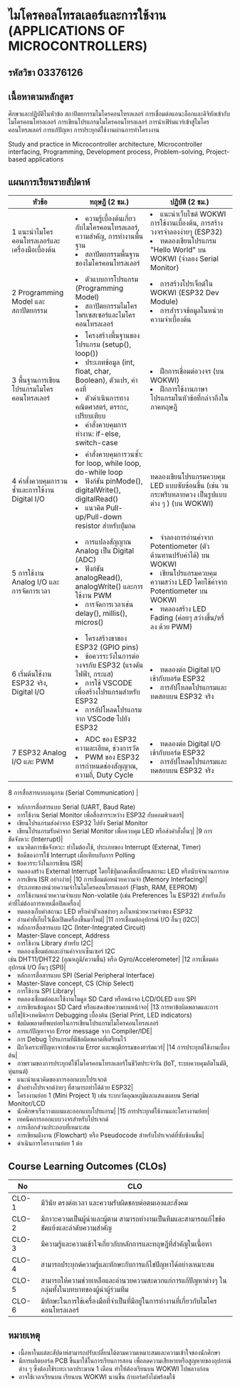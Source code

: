 # ไมโครคอลโทรลเลอร์และการใช้งาน (APPLICATIONS OF MICROCONTROLLERS)
## รหัสวิชา 03376126

## เนื้อหาตามหลักสูตร

ศึกษาและปฏิบัติในหัวข้อ สถาปัตยกรรมไมโครคอนโทรลเลอร์ การเชื่อมต่อแอนะล็อกและดิจิทัลเข้ากับไมโครคอนโทรลเลอร์ การเขียนโปรแกรมไมโครคอนโทรลเลอร์ การนำเฟิร์มแวร์เข้าสู่ไมโครคอนโทรลเลอร์ การแก้ปัญหา การประยุกต์ใช้งานผ่านการทำโครงงาน

Study and practice in Microcontroller architecture, Microcontroller interfacing, Programming, Development process, Problem-solving, Project-based applications

## แผนการเรียนรายสัปดาห์

|หัวข้อ|ทฤษฎี (2 ชม.)|ปฏิบัติ (2 ชม.)|
|---|---|---|
| 1 แนะนำไมโครคอนโทรลเลอร์และเครื่องมือเบื้องต้น |<li>ความรู้เบื้องต้นเกี่ยวกับไมโครคอนโทรลเลอร์, ความสำคัญ, การทำงานพื้นฐาน<br><li>สถาปัตยกรรมพื้นฐานของไมโครคอนโทรลเลอร์|<li>แนะนำเว็บไซต์ WOKWI การใช้งานเบื้องต้น, การสร้างวงจรจำลองง่ายๆ (ESP32)<br><li>ทดลองเขียนโปรแกรม "Hello World" บน WOKWI (จำลอง Serial Monitor)|
|2 Programming Model และสถาปัตยกรรม|<li>ตัวแบบการโปรแกรม (Programming Model)<br><li>สถาปัตยกรรมไมโครโพรเซสเซอร์และไมโครคอนโทรลเลอร์|<li>การสร้างโปรเจ็กต์ใน WOKWI (ESP32 Dev Module)<br><li>การสำรวจข้อมูลในหน่วยความจำเบื้องต้น|
|3 พื้นฐานการเขียนโปรแกรมไมโครคอนโทรลเลอร์|<li>โครงสร้างพื้นฐานของโปรแกรม (setup(), loop())<br><li>ประเภทข้อมูล (int, float, char, Boolean), ตัวแปร, ค่าคงที่<br><li>ตัวดำเนินการทางคณิตศาสตร์, ตรรกะ, เปรียบเทียบ<br><li>คำสั่งควบคุมการทำงาน: if-else, switch-case|<li>ฝึกการเชื่อมต่อวงจร (บน WOKWI)<br><li>ฝึกการใช้งานภาษาโปรแกรมในหัวข้อที่กล่าวถึงในภาคทฤษฎี|
|4 คำสั่งควบคุมการวนซ้ำและการใช้งาน Digital I/O | <li>คำสั่งควบคุมการวนซ้ำ: for loop, while loop, do-while loop<br><li>ฟังก์ชัน pinMode(), digitalWrite(), digitalRead()<br><li>แนวคิด Pull-up/Pull-down resistor สำหรับปุ่มกด| ทดลองเขียนโปรแกรมควบคุม LED แบบซับซ้อนขึ้น (เช่น วนกระพริบหลายดวง เป็นรูปแบบต่าง ๆ ) (บน WOKWI)|<li>จำลองการต่อปุ่มกดและอ่านสถานะปุ่มกด (บน WOKWI)<br><li>เขียนโปรแกรมควบคุม LED ด้วยปุ่มกด (เปิด/ปิด, สลับสถานะ)|
|5 การใช้งาน Analog I/O และการจัดการเวลา|<li>การแปลงสัญญาณ Analog เป็น Digital (ADC)<br><li>ฟังก์ชัน analogRead(), analogWrite() และการใช้งาน PWM<br><li>การจัดการเวลาเช่น delay(), millis(), micros()|<li>จำลองการอ่านค่าจาก Potentiometer (ตัวต้านทานปรับค่าได้) บน WOKWI<br><li>เขียนโปรแกรมควบคุมความสว่าง LED โดยใช้ค่าจาก Potentiometer บน WOKWI<br><li>ทดลองสร้าง LED Fading (ค่อยๆ สว่างขึ้น/หรี่ลง ด้วย PWM)|
|6  เริ่มต้นใช้งาน ESP32 จริง, Digital I/O|<li>โครงสร้างขาของ ESP32 (GPIO pins)<br><li>ข้อควรระวังในการต่อวงจรกับ ESP32 (แรงดันไฟฟ้า, กระแส)<br><li>การใช้ VSCODE เพื่อสร้างโปรแกรมสำหรับ ESP32<br><li>การอัปโหลดโปรแกรมจาก VSCode ไปยัง ESP32| <li>ทดลองต่อ Digital I/O เข้ากับบอร์ด ESP32<br><li>การอัปโหลดโปรแกรมและทดสอบบน ESP32 จริง|
|7 ESP32 Analog I/O และ PWM|<li>ADC ของ ESP32 ความละเอียด, ช่วงการวัด<br><li>PWM ของ ESP32 การกำหนดช่องสัญญาณ, ความถี่, Duty Cycle|<li>ทดลองต่อ Digital I/O เข้ากับบอร์ด ESP32 <br><li>การอัปโหลดโปรแกรมและทดสอบบน ESP32 จริง|
8 การสื่อสารแบบอนุกรม (Serial Communication)
|<li>หลักการสื่อสารแบบ Serial (UART, Baud Rate)<br><li>การใช้งาน Serial Monitor เพื่อสื่อสารระหว่าง ESP32 กับคอมพิวเตอร์|<li>เขียนโปรแกรมส่งค่าจาก ESP32 ไปยัง Serial Monitor<br><li>เขียนโปรแกรมรับค่าจาก Serial Monitor เพื่อควบคุม LED หรือส่งคำสั่งอื่นๆ|
|9 การขัดจังหวะ (Interrupt)|<li>แนวคิดการขัดจังหวะ: ทำไมต้องใช้, ประเภทของ Interrupt (External, Timer)<br><li>ข้อดีของการใช้ Interrupt เมื่อเทียบกับการ Polling<br><li>ข้อควรระวังในการเขียน ISR|<li>ทดลองสร้าง External Interrupt โดยใช้ปุ่มกดเพื่อเปลี่ยนสถานะ LED หรือนับจำนวนการกด<br><li>การเขียน ISR อย่างง่าย|
|10 การเชื่อมต่อหน่วยความจำ (Memory Interfacing)|<li>ประเภทของหน่วยความจำในไมโครคอนโทรลเลอร์ (Flash, RAM, EEPROM)<br><li>การใช้งานหน่วยความจำแบบ Non-volatile (เช่น Preferences ใน ESP32) สำหรับเก็บค่าที่ไม่ต้องการหายเมื่อปิดเครื่อง|<li>ทดลองเก็บค่าสถานะ LED หรือค่าตัวเลขง่ายๆ ลงในหน่วยความจำของ ESP32<br><li>อ่านค่าที่เก็บไว้เมื่อเปิดเครื่องขึ้นมาใหม่|
|11 การเชื่อมต่ออุปกรณ์ I/O อื่นๆ (I2C)|<li>หลักการสื่อสารแบบ I2C (Inter-Integrated Circuit)<br><li>Master-Slave concept, Address<br><li>การใช้งาน Library สำหรับ I2C|<li>ทดลองเชื่อมต่อและอ่านค่าจากเซ็นเซอร์ I2C <br>เช่น DHT11/DHT22 (อุณหภูมิ/ความชื้น) หรือ Gyro/Accelerometer|
|12 การเชื่อมต่ออุปกรณ์ I/O อื่นๆ (SPI)|<li>หลักการสื่อสารแบบ SPI (Serial Peripheral Interface)<br><li>Master-Slave concept, CS (Chip Select)<br><li>การใช้งาน SPI Library|<li>ทดลองเชื่อมต่อและใช้งานโมดูล SD Card หรือหน้าจอ LCD/OLED แบบ SPI<br><li>การเขียนข้อมูลลง SD Card หรือแสดงข้อความบนหน้าจอ|
|13 การหาข้อผิดพลาดและการแก้ไข|li>เทคนิคการ Debugging เบื้องต้น (Serial Print, LED indicators)<br><li>ข้อผิดพลาดที่พบบ่อยในการเขียนโปรแกรมไมโครคอนโทรลเลอร์<br><li>การแก้ปัญหาจาก Error message จาก Compiler/IDE|<li>การ Debug โปรแกรมที่มีข้อผิดพลาดที่เตรียมไว้<br><li>ฝึกวิเคราะห์ปัญหาจากข้อความ Error และพฤติกรรมของฮาร์ดแวร์|
|14 การประยุกต์ใช้งานเบื้องต้น|<li>ภาพรวมของการประยุกต์ใช้ไมโครคอนโทรลเลอร์ในชีวิตประจำวัน (IoT, ระบบควบคุมอัตโนมัติ, หุ่นยนต์)<br><li>แนะนำแนวคิดของการออกแบบโปรเจกต์<br><li>ตัวอย่างโปรเจกต์ง่ายๆ ที่สามารถทำได้ด้วย ESP32|<li>โครงงานย่อย 1 (Mini Project 1)	 เช่น ระบบวัดอุณหภูมิและแสดงผลบน Serial Monitor/LCD<br><li>นักศึกษาเริ่มวางแผนและออกแบบโปรแกรม|
|15 การประยุกต์ใช้งานและโครงงานย่อย|<li>เทคนิคการออกแบบวงจรสำหรับโปรเจกต์<br><li>การเลือกส่วนประกอบที่เหมาะสม<br><li>การเขียนผังงาน (Flowchart) หรือ Pseudocode สำหรับโปรเจกต์ที่ซับซ้อนขึ้น|<li>ดำเนินการโครงงานย่อย 1 ต่อ


## Course Learning Outcomes (CLOs)
|No|CLO|
|---|---|
|CLO-1| มีวินัย ตรงต่อเวลา และความรับผิดชอบต่อตนเองและสังคม
|CLO-2|มีภาวะความเป็นผู้นำและผู้ตาม สามารถทำงานเป็นทีมและสามารถแก้ไขข้อขัดแย้งและลำดับความสำคัญ
|CLO-3 |มีความรู้และความเข้าใจเกี่ยวกับหลักการและทฤษฎีที่สำคัญในเนื้อหา
|CLO-4 |สามารถประยุกต์ความรู้และทักษะกับการแก้ไขปัญหาได้อย่างเหมาะสม
|CLO-5|สามารถให้ความช่วยเหลือและอำนวยความสะดวกแก่การแก้ปัญหาต่างๆ ในกลุ่มทั้งในบทบาทของผู้นำผู้ร่วมทีม
|CLO-6|มีทักษะในการใช้เครื่องมือที่จำเป็นที่มีอยู่ในการทำงานที่เกี่ยวกับไมโครคอนโทรลเลอร์

 ## หมายเหตุ
- เนื้อหาในแต่ละสัปดาห์สามารถปรับเปลี่ยนได้ตามความเหมาะสมและความเข้าใจของนักศึกษา
- มีการผลิตบอร์ด PCB ขึ้นมาใช้ในการเรียนการสอน เพื่อลดความเสียหายหรือสูญหายของอุปกรณ์ต่าง ๆ ซึ่งต้องใช้ระยะเวลาประมาณ 1 เดือน 
ทำให้ต้องเรียนบน WOKWI ไปพลางก่อน
- อาจใช้เวลาเรียนบน เรียนบน WOKWI นานขึ้น ถ้าบอร์ดยังไม่พร้อมใช้ 


